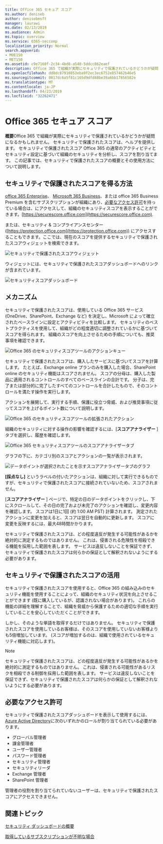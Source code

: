 ```yaml
---
title: Office 365 セキュア スコア
ms.author: deniseb
author: denisebmsft
manager: laurawi
ms.date: 02/13/2019
ms.audience: Admin
ms.topic: overview
ms.service: O365-seccomp
localization_priority: Normal
search.appverid:
- MOE150
- MET150
ms.assetid: c9e7160f-2c34-4bd0-a548-5ddcc862eaef
description: Office 365 で組織が実際にセキュリティで保護されているかどうかが疑問になるかもしれません。 セキュリティで保護されたスコアは、ヘルプを提供します。 セキュリティで保護されたスコア Office 365 の通常のアクティビティとセキュリティ設定に基づいて組織のセキュリティを分析し、スコアを割り当てます。
ms.openlocfilehash: dd0dc87910853eba9f2ec3ec6752e857462b46e5
ms.sourcegitcommit: 0017dc6a5f81c165d9dfd88be39a6bb17856582e
ms.translationtype: MT
ms.contentlocale: ja-JP
ms.lasthandoff: 04/23/2019
ms.locfileid: "32262471"
---
```

# <a name="office-365-secure-score"></a>Office 365 セキュア スコア

**概要**Office 365 で組織が実際にセキュリティで保護されているかどうかが疑問になるかもしれません。 セキュリティで保護されたスコアは、ヘルプを提供します。 セキュリティで保護されたスコア Office 365 の通常のアクティビティとセキュリティ設定に基づいて組織のセキュリティを分析し、スコアを割り当てます。 この記事では、セキュリティで保護されたスコアの概要とその使用方法について説明します。
  
## <a name="how-to-get-to-secure-score"></a>セキュリティで保護されたスコアを得る方法

[office 365 Enterprise](https://docs.microsoft.com/office365/enterprise/)、 [Microsoft 365 Business](https://docs.microsoft.com/microsoft-365/business/)、または office 365 Business Premium を含むサブスクリプションが組織にあり、[必要なアクセス許可](#required-permissions)を持っている場合は、にアクセスして、組織のセキュリティスコアを表示することができます。[https://securescore.office.com](https://securescore.office.com). 

または、セキュリティ & コンプライアンスセンター ([https://protection.office.com](https://protection.office.com)) にアクセスすることもできます。ここでは、現在のスコアを提供するセキュリティで保護されたスコアウィジェットを検索できます。

![セキュリティで保護されたスコアウィジェット](media/SecureScoreWidget-o365.png)

ウィジェットには、セキュリティで保護されたスコアダッシュボードへのリンクが含まれています。

![セキュリティスコアダッシュボード](media/SecureScore-WelcomeScreen.png)
  
## <a name="how-it-works"></a>メカニズム

セキュリティで保護されたスコアは、使用している Office 365 サービス (OneDrive、SharePoint、Exchange など) を決定し、Microsoft によって確立されたベースラインに設定とアクティビティを比較します。 セキュリティのベストプラクティスを使用して、組織がどの程度適切に調整されているかに基づいてスコアを得られます。 組織のスコアを向上させるための手順についても、推奨事項を確認できます。 
  
![Office 365 のセキュリティスコアツールのアクションキュー](media/SecureScore-ActionsToTake.png)
  
セキュリティで保護されたスコアは、購入したサービスに基づいてスコアを計算します。 たとえば、Exchange online プランのみを購入した場合、SharePoint online のセキュリティ機能はスコアされません。 スコアの分母は、購入した製品に適用されるコントロールのすべてのベースラインの合計です。 分子は、完了または部分的に完了したすべてのコントロールを合計したもので、そのコントロールを満たす操作を実行します。

アクションを展開して、実行する手順、保護に役立つ脅威、および推奨事項に従ってスコアを上げるポイント数について説明します。
  
![Office 365 のセキュリティスコアツールの拡張されたアクション](media/SecureScore-DetailedActionToTake.png)
  
組織のセキュリティに対する操作の影響を確認するには、[**スコアアナライザー** ] タブを選択し、履歴を確認します。 
  
![Office 365 セキュリティスコアツールのスコアアナライザータブ](media/SecureScore-ScoreAnalyzer-7days.png)
  
グラフの下に、カテゴリ別のスコアとアクションの一覧が表示されます。 
  
![データポイントが選択されたことを示すスコアアナライザータブのグラフ](media/SecureScore-Analyzer-breakdownbelowchart.png)
 
**[採点なし]** というラベルの付いたアクションは、組織に対して実行できるものですが、セキュリティで保護されたスコアに接続されていないため、スコアされません。  

[**スコアアナライザー** ] ページで、特定の日のデータポイントをクリックし、下にスクロールして、その日の完了および未完了のアクションを確認し、変更内容を確認します。 スコアは1日に1回 (約 1:00 AM PST) 計算されます。 測定されたアクションに変更を加えると、スコアは翌日を自動的に更新します。 スコアに変更を反映するには、最大48時間かかります。

セキュリティで保護されたスコアは、どの程度違反が発生する可能性があるかを絶対的に測定するものではありません。 これは、侵害される危険性を相殺できる機能を採用した範囲を表します。 サービスは違反しないことを保証できず、セキュリティで保護されたスコアは何らかの保証として解釈されないようにする必要があります。
 
## <a name="how-secure-score-helps"></a>セキュリティで保護されたスコアの活用

セキュリティで保護されたスコアを使用すると、Office 365 の組み込みのセキュリティ機能を使用することによって、組織のセキュリティ状況を向上させることができます (既に購入しているが、認識されない場合があります)。 これらの機能の詳細を理解することで、組織を脅威から保護するための適切な手順を実行していることを安心していただくことができます。
  
しかし、そのような単語を取得するだけではありません。 セキュリティで保護されたスコアを使用しているお客様は、そのスコアを使用していないお客様よりも5倍増加しています。 (スコアが増加するのは、組織で使用されているセキュリティ機能に対応します)。
  
> [!NOTE]
> セキュリティで保護されたスコアは、どの程度違反が発生する可能性があるかを絶対的に測定するものではありません。 これは、侵害される可能性があるリスクを相殺できる制御を採用した範囲を表します。 サービスは違反しないことを保証できず、セキュリティで保護されたスコアは何らかの保証として解釈されないようにする必要があります。 
  
## <a name="required-permissions"></a>必要なアクセス許可

セキュリティで保護されたスコアダッシュボードを表示して使用するには、 [Azure Active Directory](https://docs.microsoft.com/azure/active-directory/users-groups-roles/directory-assign-admin-roles#available-roles)に次のいずれかのロールが割り当てられている必要があります。
- グローバル管理者
- 課金管理者
- ユーザー管理者
- パスワード管理者
- セキュリティ管理者
- セキュリティリーダ
- Exchange 管理者
- SharePoint 管理者

 管理者の役割を割り当てられていないユーザーは、セキュリティで保護されたスコアにアクセスできません。

## <a name="related-topics"></a>関連トピック

[セキュリティ ダッシュボードの概要](security-dashboard.md)

[取得しているサブスクリプションが不明な場合](https://docs.microsoft.com/office365/admin/admin-overview/what-subscription-do-i-have?view=o365-worldwide)
